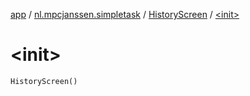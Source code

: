 [app](../../index.md) / [nl.mpcjanssen.simpletask](../index.md) / [HistoryScreen](index.md) / [&lt;init&gt;](.)

# &lt;init&gt;

`HistoryScreen()`